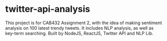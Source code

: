 # twitter-api-analysis
This project is for CAB432 Assignment 2, with the idea of making sentiment analysis on 100 latest trendy tweets. It includes NLP analysis, as well as key-term searching.  Built by NodeJS, ReactJS, Twitter API and NLP Lib.
